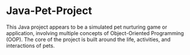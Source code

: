 # Java-Pet-Project
This Java project appears to be a simulated pet nurturing game or application, involving multiple concepts of Object-Oriented Programming (OOP). The core of the project is built around the life, activities, and interactions of pets.
